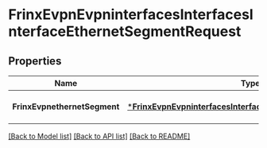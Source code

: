 # FrinxEvpnEvpninterfacesInterfacesInterfaceEthernetSegmentRequest

## Properties
Name | Type | Description | Notes
------------ | ------------- | ------------- | -------------
**FrinxEvpnethernetSegment** | [***FrinxEvpnEvpninterfacesInterfacesInterfaceEthernetSegment**](frinx.evpn.evpninterfaces.interfaces.interface.EthernetSegment.md) |  | [optional] [default to null]

[[Back to Model list]](../README.md#documentation-for-models) [[Back to API list]](../README.md#documentation-for-api-endpoints) [[Back to README]](../README.md)


